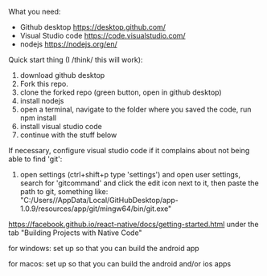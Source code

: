 What you need:
 * Github desktop https://desktop.github.com/
 * Visual Studio code https://code.visualstudio.com/
 * nodejs https://nodejs.org/en/
 
 Quick start thing (I /think/ this will work):
 1. download github desktop
 2. Fork this repo.
 3. clone the forked repo (green button, open in github desktop)
 4. install nodejs
 5. open a terminal, navigate to the folder where you saved the code, run npm install
 6. install visual studio code
 7. continue with the stuff below

 If necessary, configure visual studio code if it complains about not being able to find 'git':
 1. open settings (ctrl+shift+p type 'settings') and open user settings, search for 'gitcommand' and click the edit icon next to it, then paste the path to git, something like: "C:/Users/<your user>/AppData/Local/GitHubDesktop/app-1.0.9/resources/app/git/mingw64/bin/git.exe"
 
https://facebook.github.io/react-native/docs/getting-started.html under the tab "Building Projects with Native Code"

for windows: set up so that you can build the android app

for macos: set up so that you can build the android and/or ios apps
